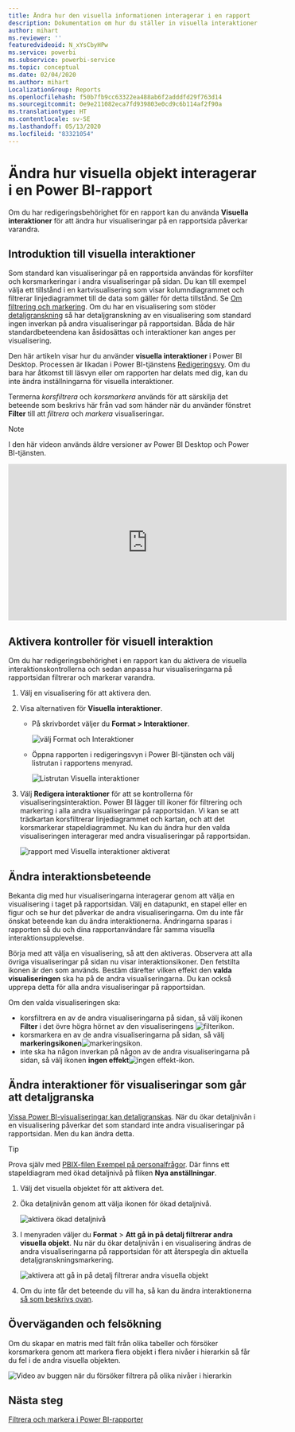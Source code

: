 ```yaml
---
title: Ändra hur den visuella informationen interagerar i en rapport
description: Dokumentation om hur du ställer in visuella interaktioner i en Microsoft Power BI-tjänstrapport och en Power BI Desktop-rapport.
author: mihart
ms.reviewer: ''
featuredvideoid: N_xYsCbyHPw
ms.service: powerbi
ms.subservice: powerbi-service
ms.topic: conceptual
ms.date: 02/04/2020
ms.author: mihart
LocalizationGroup: Reports
ms.openlocfilehash: f50b7fb9cc63322ea488ab6f2adddfd29f763d14
ms.sourcegitcommit: 0e9e211082eca7fd939803e0cd9c6b114af2f90a
ms.translationtype: HT
ms.contentlocale: sv-SE
ms.lasthandoff: 05/13/2020
ms.locfileid: "83321054"
---
```

# <a name="change-how-visuals-interact-in-a-power-bi-report"></a>Ändra hur visuella objekt interagerar i en Power BI-rapport
Om du har redigeringsbehörighet för en rapport kan du använda **Visuella interaktioner** för att ändra hur visualiseringar på en rapportsida påverkar varandra. 

## <a name="introduction-to-visual-interactions"></a>Introduktion till visuella interaktioner
Som standard kan visualiseringar på en rapportsida användas för korsfilter och korsmarkeringar i andra visualiseringar på sidan.
Du kan till exempel välja ett tillstånd i en kartvisualisering som visar kolumndiagrammet och filtrerar linjediagrammet till de data som gäller för detta tillstånd.
Se [Om filtrering och markering](power-bi-reports-filters-and-highlighting.md). Om du har en visualisering som stöder [detaljgranskning](../consumer/end-user-drill.md) så har detaljgranskning av en visualisering som standard ingen inverkan på andra visualiseringar på rapportsidan. Båda de här standardbeteendena kan åsidosättas och interaktioner kan anges per visualisering.

Den här artikeln visar hur du använder **visuella interaktioner** i Power BI Desktop. Processen är likadan i Power BI-tjänstens [Redigeringsvy](service-interact-with-a-report-in-editing-view.md). Om du bara har åtkomst till läsvyn eller om rapporten har delats med dig, kan du inte ändra inställningarna för visuella interaktioner.

Termerna *korsfiltrera* och *korsmarkera* används för att särskilja det beteende som beskrivs här från vad som händer när du använder fönstret **Filter** till att *filtrera* och *markera* visualiseringar.  

> [!NOTE]
> I den här videon används äldre versioner av Power BI Desktop och Power BI-tjänsten. 
>
>

<iframe width="560" height="315" src="https://www.youtube.com/embed/N_xYsCbyHPw?list=PL1N57mwBHtN0JFoKSR0n-tBkUJHeMP2cP" frameborder="0" allowfullscreen></iframe>


## <a name="enable-the-visual-interaction-controls"></a>Aktivera kontroller för visuell interaktion
Om du har redigeringsbehörighet i en rapport kan du aktivera de visuella interaktionskontrollerna och sedan anpassa hur visualiseringarna på rapportsidan filtrerar och markerar varandra. 

1. Välj en visualisering för att aktivera den.  
2. Visa alternativen för **Visuella interaktioner**.
    

    - På skrivbordet väljer du **Format > Interaktioner**.

        ![välj Format och Interaktioner](media/service-reports-visual-interactions/power-bi-interaction.png)

    - Öppna rapporten i redigeringsvyn i Power BI-tjänsten och välj listrutan i rapportens menyrad.

        ![Listrutan Visuella interaktioner](media/service-reports-visual-interactions/power-bi-service.png)

3. Välj **Redigera interaktioner** för att se kontrollerna för visualiseringsinteraktion. Power BI lägger till ikoner för filtrering och markering i alla andra visualiseringar på rapportsidan. Vi kan se att trädkartan korsfiltrerar linjediagrammet och kartan, och att det korsmarkerar stapeldiagrammet. Nu kan du ändra hur den valda visualiseringen interagerar med andra visualiseringar på rapportsidan.
   
    ![rapport med Visuella interaktioner aktiverat](media/service-reports-visual-interactions/power-bi-turn-on.png)


## <a name="change-the-interaction-behavior"></a>Ändra interaktionsbeteende
Bekanta dig med hur visualiseringarna interagerar genom att välja en visualisering i taget på rapportsidan.  Välj en datapunkt, en stapel eller en figur och se hur det påverkar de andra visualiseringarna. Om du inte får önskat beteende kan du ändra interaktionerna. Ändringarna sparas i rapporten så du och dina rapportanvändare får samma visuella interaktionsupplevelse.


Börja med att välja en visualisering, så att den aktiveras.  Observera att alla övriga visualiseringar på sidan nu visar interaktionsikoner. Den fetstilta ikonen är den som används. Bestäm därefter vilken effekt den **valda visualiseringen** ska ha på de andra visualiseringarna.  Du kan också upprepa detta för alla andra visualiseringar på rapportsidan.

Om den valda visualiseringen ska:
   
   * korsfiltrera en av de andra visualiseringarna på sidan, så välj ikonen **Filter** i det övre högra hörnet av den visualiseringens ![filterikon](media/service-reports-visual-interactions/power-bi-filter-icon.png).
   * korsmarkera en av de andra visualiseringarna på sidan, så välj **markeringsikonen**![markeringsikon](media/service-reports-visual-interactions/power-bi-highlight-icon.png).
   * inte ska ha någon inverkan på någon av de andra visualiseringarna på sidan, så välj ikonen **ingen effekt**![ingen effekt-ikon](media/service-reports-visual-interactions/power-bi-no-impact.png).

## <a name="change-the-interactions-of-drillable-visualizations"></a>Ändra interaktioner för visualiseringar som går att detaljgranska
[Vissa Power BI-visualiseringar kan detaljgranskas](../consumer/end-user-drill.md). När du ökar detaljnivån i en visualisering påverkar det som standard inte andra visualiseringar på rapportsidan. Men du kan ändra detta. 

> [!TIP]
> Prova själv med [PBIX-filen Exempel på personalfrågor](https://download.microsoft.com/download/6/9/5/69503155-05A5-483E-829A-F7B5F3DD5D27/Human%20Resources%20Sample%20PBIX.pbix). Där finns ett stapeldiagram med ökad detaljnivå på fliken **Nya anställningar**.
>

1. Välj det visuella objektet för att aktivera det. 

2. Öka detaljnivån genom att välja ikonen för ökad detaljnivå.

    ![aktivera ökad detaljnivå](media/service-reports-visual-interactions/power-bi-drill-down.png)

2. I menyraden väljer du **Format** > **Att gå in på detalj filtrerar andra visuella objekt**.  Nu när du ökar detaljnivån i en visualisering ändras de andra visualiseringarna på rapportsidan för att återspegla din aktuella detaljgranskningsmarkering. 

    ![aktivera att gå in på detalj filtrerar andra visuella objekt](media/service-reports-visual-interactions/power-bi-drill.png)

3. Om du inte får det beteende du vill ha, så kan du ändra interaktionerna [så som beskrivs ovan](#change-the-interaction-behavior).

## <a name="considerations-and-troubleshooting"></a>Överväganden och felsökning
Om du skapar en matris med fält från olika tabeller och försöker korsmarkera genom att markera flera objekt i flera nivåer i hierarkin så får du fel i de andra visuella objekten. 

![Video av buggen när du försöker filtrera på olika nivåer i hierarkin](media/service-reports-visual-interactions/cross-highlight.gif)
    
## <a name="next-steps"></a>Nästa steg
[Filtrera och markera i Power BI-rapporter](power-bi-reports-filters-and-highlighting.md)